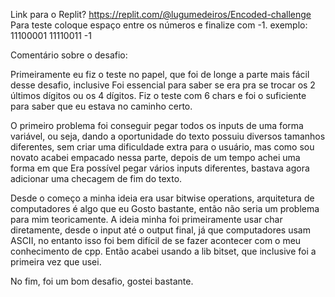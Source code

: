 Link para o Replit? https://replit.com/@lugumedeiros/Encoded-challenge
Para teste coloque espaço entre os números e finalize com -1.
exemplo: 11100001 11110011 -1

Comentário sobre o desafio:

Primeiramente eu fiz o teste no papel, que foi de longe a parte mais fácil desse desafio, inclusive
Foi essencial para saber se era pra se trocar os 2 últimos dígitos ou os 4 dígitos. Fiz o teste com
6 chars e foi o suficiente para saber que eu estava no caminho certo.

O primeiro problema foi conseguir pegar todos os inputs de uma forma variável, ou seja, dando a
oportunidade do texto possuiu diversos tamanhos diferentes, sem criar uma  dificuldade extra para
o usuário, mas como sou novato acabei empacado nessa parte, depois de um tempo achei uma forma em que
Era possível pegar vários inputs diferentes, bastava agora adicionar uma checagem de fim do texto.

Desde o começo a minha ideia era usar bitwise operations, arquitetura de computadores é algo que eu
Gosto bastante, então não seria um problema para mim teoricamente.
A ideia minha foi primeiramente usar char diretamente, desde o input até o output final, já que
computadores usam ASCII, no entanto isso foi bem difícil de se fazer acontecer com o meu
conhecimento de cpp. Então acabei usando a lib bitset, que inclusive foi a primeira vez que usei.

No fim, foi um bom desafio, gostei bastante.
